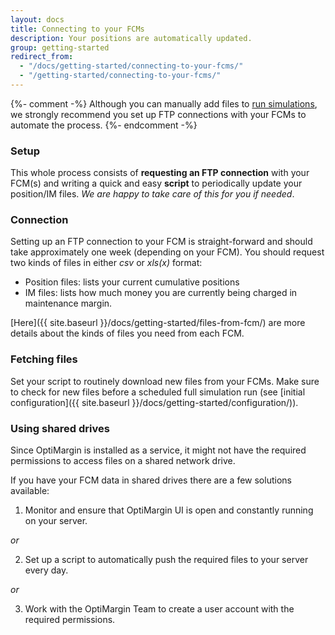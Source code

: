 ```yaml
---
layout: docs
title: Connecting to your FCMs
description: Your positions are automatically updated.
group: getting-started
redirect_from:
  - "/docs/getting-started/connecting-to-your-fcms/"
  - "/getting-started/connecting-to-your-fcms/"
---
```


{%- comment -%}
Although you can manually add files to [run simulations](/link-to-simulations-explanation), we strongly recommend you set up FTP connections with your FCMs to automate the process.
{%- endcomment -%}

### Setup

This whole process consists of **requesting an FTP connection** with your FCM(s) and writing a quick and easy **script** to periodically update your position/IM files. *We are happy to take care of this for you if needed*.

### Connection

Setting up an FTP connection to your FCM is straight-forward and should take approximately one week (depending on your FCM). You should request two kinds of files in either *csv* or *xls(x)* format:
- Position files: lists your current cumulative positions
- IM files: lists how much money you are currently being charged in maintenance margin.

[Here]({{ site.baseurl }}/docs/getting-started/files-from-fcm/) are more details about the kinds of files you need from each FCM.

### Fetching files

Set your script to routinely download new files from your FCMs. Make sure to check for new files before a scheduled full simulation run (see [initial configuration]({{ site.baseurl }}/docs/getting-started/configuration/)).

### Using shared drives

Since OptiMargin is installed as a service, it might not have the required permissions to access files on a shared network drive.

If you have your FCM data in shared drives there are a few solutions available:

1) Monitor and ensure that OptiMargin UI is open and constantly running on your server.

_or_

2) Set up a script to automatically push the required files to your server every day.

_or_

3) Work with the OptiMargin Team to create a user account with the required permissions. 